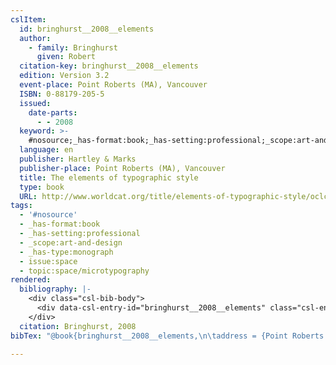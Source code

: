 ```yaml
---
cslItem:
  id: bringhurst__2008__elements
  author:
    - family: Bringhurst
      given: Robert
  citation-key: bringhurst__2008__elements
  edition: Version 3.2
  event-place: Point Roberts (MA), Vancouver
  ISBN: 0-88179-205-5
  issued:
    date-parts:
      - - 2008
  keyword: >-
    #nosource;_has-format:book;_has-setting:professional;_scope:art-and-design;_has-type:monograph;collection::space::microtypography
  language: en
  publisher: Hartley & Marks
  publisher-place: Point Roberts (MA), Vancouver
  title: The elements of typographic style
  type: book
  URL: http://www.worldcat.org/title/elements-of-typographic-style/oclc/55633787
tags:
  - '#nosource'
  - _has-format:book
  - _has-setting:professional
  - _scope:art-and-design
  - _has-type:monograph
  - issue:space
  - topic:space/microtypography
rendered:
  bibliography: |-
    <div class="csl-bib-body">
      <div data-csl-entry-id="bringhurst__2008__elements" class="csl-entry">Bringhurst, R. 2008 <i>The elements of typographic style</i>. Version 3.2. Point Roberts (MA), Vancouver: Hartley &#38; Marks. Available at: <a href='http://www.worldcat.org/title/elements-of-typographic-style/oclc/55633787.'>http://www.worldcat.org/title/elements-of-typographic-style/oclc/55633787.</a></div>
    </div>
  citation: Bringhurst, 2008
bibTex: "@book{bringhurst__2008__elements,\n\taddress = {Point Roberts (MA), Vancouver},\n\tauthor = {Bringhurst, Robert},\n\tedition = {Version 3.2},\n\tyear = {2008},\n\tpublisher = {Hartley & Marks},\n\ttitle = {The elements of typographic style},\n}\n\n"

---
```

